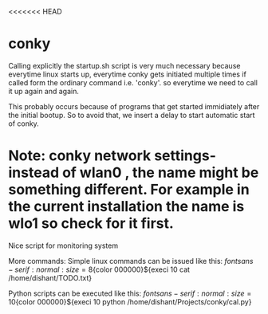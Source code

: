 <<<<<<< HEAD
# conky

Calling explicitly the startup.sh script is very much necessary because everytime linux starts up, everytime conky gets initiated multiple times if called form the ordinary command i.e. 'conky'. so everytime we need to call it up again and again.

This probably occurs because of programs that get started immidiately after the initial bootup. So to avoid that, we insert a delay to start automatic start of conky.


Note:
conky network settings-
instead of wlan0 , the name might be something different. For example in the current installation the name is wlo1 so check for it first.
=======
Nice script for monitoring system

More commands:
Simple linux commands can be issued like this:
${font sans-serif:normal:size=8}${color 000000}${execi 10 cat /home/dishant/TODO.txt}

Python scripts can be executed like this:
${font sans-serif:normal:size=10}${color 000000}${execi 10 python /home/dishant/Projects/conky/cal.py}